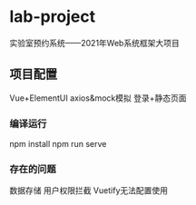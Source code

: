 # lab-project
实验室预约系统——2021年Web系统框架大项目
## 项目配置
Vue+ElementUI
axios&mock模拟
登录+静态页面
### 编译运行
npm install
npm run serve

### 存在的问题
数据存储
用户权限拦截
Vuetify无法配置使用